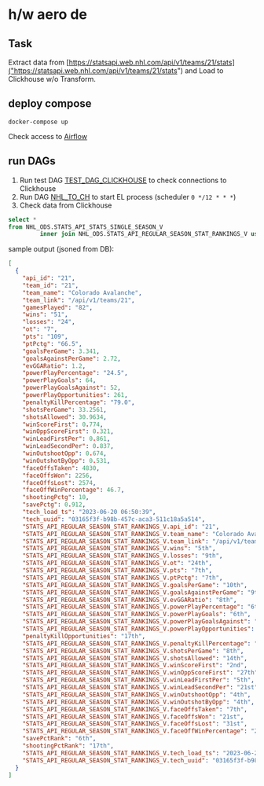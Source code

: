 # h/w aero de

## Task

Extract data from [https://statsapi.web.nhl.com/api/v1/teams/21/stats]("https://statsapi.web.nhl.com/api/v1/teams/21/stats")
and Load to Clickhouse w/o Transform.

## deploy compose

```shell
docker-compose up
```

Check access to [Airflow](http://127.0.0.1:8080/)

## run DAGs

1. Run test DAG [TEST_DAG_CLICKHOUSE](http://127.0.0.1:8080/dags/TEST_DAG_CLICKHOUSE/)
to check connections to Clickhouse
2. Run DAG [NHL_TO_CH](http://127.0.0.1:8080/dags/NHL_TO_CH/) to start EL process (scheduler `0 */12 * * *`)
3. Check data from Clickhouse

```sql
select *
from NHL_ODS.STATS_API_STATS_SINGLE_SEASON_V
         inner join NHL_ODS.STATS_API_REGULAR_SEASON_STAT_RANKINGS_V using (team_id);
```

sample output (jsoned from DB):
```json
[
  {
    "api_id": "21",
    "team_id": "21",
    "team_name": "Colorado Avalanche",
    "team_link": "/api/v1/teams/21",
    "gamesPlayed": "82",
    "wins": "51",
    "losses": "24",
    "ot": "7",
    "pts": "109",
    "ptPctg": "66.5",
    "goalsPerGame": 3.341,
    "goalsAgainstPerGame": 2.72,
    "evGGARatio": 1.2,
    "powerPlayPercentage": "24.5",
    "powerPlayGoals": 64,
    "powerPlayGoalsAgainst": 52,
    "powerPlayOpportunities": 261,
    "penaltyKillPercentage": "79.0",
    "shotsPerGame": 33.2561,
    "shotsAllowed": 30.9634,
    "winScoreFirst": 0.774,
    "winOppScoreFirst": 0.321,
    "winLeadFirstPer": 0.861,
    "winLeadSecondPer": 0.837,
    "winOutshootOpp": 0.674,
    "winOutshotByOpp": 0.531,
    "faceOffsTaken": 4830,
    "faceOffsWon": 2256,
    "faceOffsLost": 2574,
    "faceOffWinPercentage": 46.7,
    "shootingPctg": 10,
    "savePctg": 0.912,
    "tech_load_ts": "2023-06-20 06:50:39",
    "tech_uuid": "03165f3f-b98b-457c-aca3-511c18a5a514",
    "STATS_API_REGULAR_SEASON_STAT_RANKINGS_V.api_id": "21",
    "STATS_API_REGULAR_SEASON_STAT_RANKINGS_V.team_name": "Colorado Avalanche",
    "STATS_API_REGULAR_SEASON_STAT_RANKINGS_V.team_link": "/api/v1/teams/21",
    "STATS_API_REGULAR_SEASON_STAT_RANKINGS_V.wins": "5th",
    "STATS_API_REGULAR_SEASON_STAT_RANKINGS_V.losses": "9th",
    "STATS_API_REGULAR_SEASON_STAT_RANKINGS_V.ot": "24th",
    "STATS_API_REGULAR_SEASON_STAT_RANKINGS_V.pts": "7th",
    "STATS_API_REGULAR_SEASON_STAT_RANKINGS_V.ptPctg": "7th",
    "STATS_API_REGULAR_SEASON_STAT_RANKINGS_V.goalsPerGame": "10th",
    "STATS_API_REGULAR_SEASON_STAT_RANKINGS_V.goalsAgainstPerGame": "9th",
    "STATS_API_REGULAR_SEASON_STAT_RANKINGS_V.evGGARatio": "8th",
    "STATS_API_REGULAR_SEASON_STAT_RANKINGS_V.powerPlayPercentage": "6th",
    "STATS_API_REGULAR_SEASON_STAT_RANKINGS_V.powerPlayGoals": "6th",
    "STATS_API_REGULAR_SEASON_STAT_RANKINGS_V.powerPlayGoalsAgainst": "15th",
    "STATS_API_REGULAR_SEASON_STAT_RANKINGS_V.powerPlayOpportunities": "12th",
    "penaltyKillOpportunities": "17th",
    "STATS_API_REGULAR_SEASON_STAT_RANKINGS_V.penaltyKillPercentage": "17th",
    "STATS_API_REGULAR_SEASON_STAT_RANKINGS_V.shotsPerGame": "8th",
    "STATS_API_REGULAR_SEASON_STAT_RANKINGS_V.shotsAllowed": "14th",
    "STATS_API_REGULAR_SEASON_STAT_RANKINGS_V.winScoreFirst": "2nd",
    "STATS_API_REGULAR_SEASON_STAT_RANKINGS_V.winOppScoreFirst": "27th",
    "STATS_API_REGULAR_SEASON_STAT_RANKINGS_V.winLeadFirstPer": "5th",
    "STATS_API_REGULAR_SEASON_STAT_RANKINGS_V.winLeadSecondPer": "21st",
    "STATS_API_REGULAR_SEASON_STAT_RANKINGS_V.winOutshootOpp": "4th",
    "STATS_API_REGULAR_SEASON_STAT_RANKINGS_V.winOutshotByOpp": "4th",
    "STATS_API_REGULAR_SEASON_STAT_RANKINGS_V.faceOffsTaken": "7th",
    "STATS_API_REGULAR_SEASON_STAT_RANKINGS_V.faceOffsWon": "21st",
    "STATS_API_REGULAR_SEASON_STAT_RANKINGS_V.faceOffsLost": "31st",
    "STATS_API_REGULAR_SEASON_STAT_RANKINGS_V.faceOffWinPercentage": "28th",
    "savePctRank": "6th",
    "shootingPctRank": "17th",
    "STATS_API_REGULAR_SEASON_STAT_RANKINGS_V.tech_load_ts": "2023-06-20 06:50:39",
    "STATS_API_REGULAR_SEASON_STAT_RANKINGS_V.tech_uuid": "03165f3f-b98b-457c-aca3-511c18a5a514"
  }
]
```
